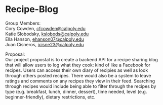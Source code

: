 # Recipe-Blog

Group Members:   
Cory Cowden, cfcowden@calpoly.edu  
Katie Slobodsky, kslobods@calpoly.edu  
Ella Hanson, ehanson07@calpoly.edu 
<br/>Juan Cisneros, jcisne23@calpoly.edu


Proposal:  
Our project propostal is to create a backend API for a recipe sharing blog that will allow users to log what they cook: kind of like a Facebook for recipes. Users can access their own diary of recipies as well as look through others posted recipes. There would also be a system to leave ratings and comments on any recipes they view in their feed. Searching through recipes would include being able to filter through the recipes by type (e.g. breakfast, lunch, dinner, dessert), time needed, level (e.g. beginner-friendly), dietary restrictions, etc.   
